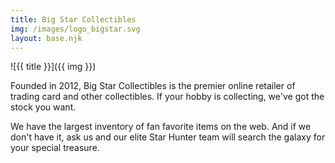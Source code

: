 ```yaml
---
title: Big Star Collectibles
img: /images/logo_bigstar.svg
layout: base.njk
---
```


![{{ title }}]({{ img }})

Founded in 2012, Big Star Collectibles is the premier online retailer of trading card and other collectibles. If your hobby is collecting, we've got the stock you want.

We have the largest inventory of fan favorite items on the web. And if we don't have it, ask us and our elite Star Hunter team will search the galaxy for your special treasure.